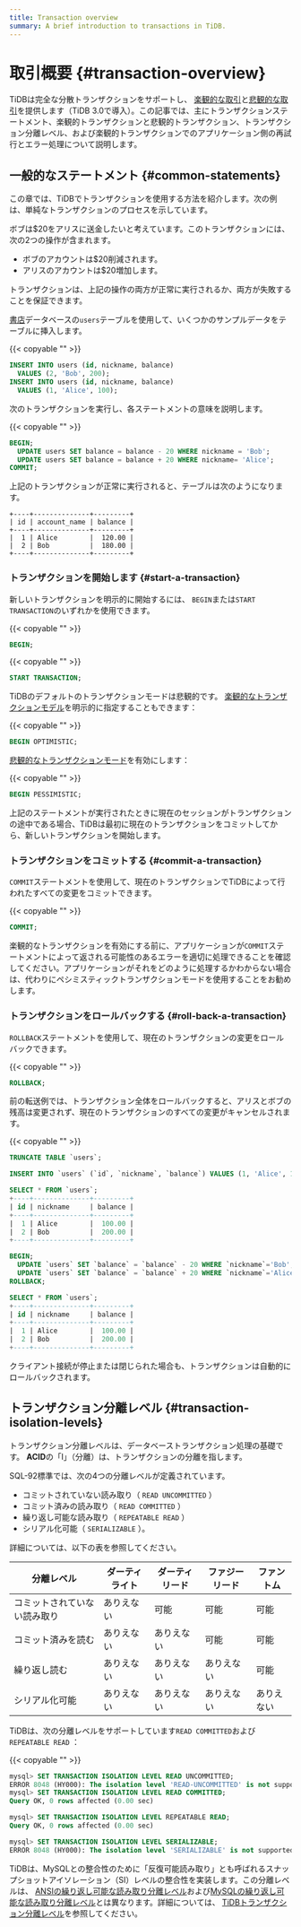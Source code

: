 ```yaml
---
title: Transaction overview
summary: A brief introduction to transactions in TiDB.
---
```


# 取引概要 {#transaction-overview}

TiDBは完全な分散トランザクションをサポートし、 [楽観的な取引](/optimistic-transaction.md)と[悲観的な取引](/pessimistic-transaction.md)を提供します（TiDB 3.0で導入）。この記事では、主にトランザクションステートメント、楽観的トランザクションと悲観的トランザクション、トランザクション分離レベル、および楽観的トランザクションでのアプリケーション側の再試行とエラー処理について説明します。

## 一般的なステートメント {#common-statements}

この章では、TiDBでトランザクションを使用する方法を紹介します。次の例は、単純なトランザクションのプロセスを示しています。

ボブは$20をアリスに送金したいと考えています。このトランザクションには、次の2つの操作が含まれます。

-   ボブのアカウントは$20削減されます。
-   アリスのアカウントは$20増加します。

トランザクションは、上記の操作の両方が正常に実行されるか、両方が失敗することを保証できます。

[書店](/develop/dev-guide-bookshop-schema-design.md)データベースの`users`テーブルを使用して、いくつかのサンプルデータをテーブルに挿入します。

{{< copyable "" >}}

```sql
INSERT INTO users (id, nickname, balance)
  VALUES (2, 'Bob', 200);
INSERT INTO users (id, nickname, balance)
  VALUES (1, 'Alice', 100);
```

次のトランザクションを実行し、各ステートメントの意味を説明します。

{{< copyable "" >}}

```sql
BEGIN;
  UPDATE users SET balance = balance - 20 WHERE nickname = 'Bob';
  UPDATE users SET balance = balance + 20 WHERE nickname= 'Alice';
COMMIT;
```

上記のトランザクションが正常に実行されると、テーブルは次のようになります。

```
+----+--------------+---------+
| id | account_name | balance |
+----+--------------+---------+
|  1 | Alice        |  120.00 |
|  2 | Bob          |  180.00 |
+----+--------------+---------+

```

### トランザクションを開始します {#start-a-transaction}

新しいトランザクションを明示的に開始するには、 `BEGIN`または`START TRANSACTION`のいずれかを使用できます。

{{< copyable "" >}}

```sql
BEGIN;
```

{{< copyable "" >}}

```sql
START TRANSACTION;
```

TiDBのデフォルトのトランザクションモードは悲観的です。 [楽観的なトランザクションモデル](/develop/dev-guide-optimistic-and-pessimistic-transaction.md)を明示的に指定することもできます：

{{< copyable "" >}}

```sql
BEGIN OPTIMISTIC;
```

[悲観的なトランザクションモード](/develop/dev-guide-optimistic-and-pessimistic-transaction.md)を有効にします：

{{< copyable "" >}}

```sql
BEGIN PESSIMISTIC;
```

上記のステートメントが実行されたときに現在のセッションがトランザクションの途中である場合、TiDBは最初に現在のトランザクションをコミットしてから、新しいトランザクションを開始します。

### トランザクションをコミットする {#commit-a-transaction}

`COMMIT`ステートメントを使用して、現在のトランザクションでTiDBによって行われたすべての変更をコミットできます。

{{< copyable "" >}}

```sql
COMMIT;
```

楽観的なトランザクションを有効にする前に、アプリケーションが`COMMIT`ステートメントによって返される可能性のあるエラーを適切に処理できることを確認してください。アプリケーションがそれをどのように処理するかわからない場合は、代わりにペシミスティックトランザクションモードを使用することをお勧めします。

### トランザクションをロールバックする {#roll-back-a-transaction}

`ROLLBACK`ステートメントを使用して、現在のトランザクションの変更をロールバックできます。

{{< copyable "" >}}

```sql
ROLLBACK;
```

前の転送例では、トランザクション全体をロールバックすると、アリスとボブの残高は変更されず、現在のトランザクションのすべての変更がキャンセルされます。

{{< copyable "" >}}

```sql
TRUNCATE TABLE `users`;

INSERT INTO `users` (`id`, `nickname`, `balance`) VALUES (1, 'Alice', 100), (2, 'Bob', 200);

SELECT * FROM `users`;
+----+--------------+---------+
| id | nickname     | balance |
+----+--------------+---------+
|  1 | Alice        |  100.00 |
|  2 | Bob          |  200.00 |
+----+--------------+---------+

BEGIN;
  UPDATE `users` SET `balance` = `balance` - 20 WHERE `nickname`='Bob';
  UPDATE `users` SET `balance` = `balance` + 20 WHERE `nickname`='Alice';
ROLLBACK;

SELECT * FROM `users`;
+----+--------------+---------+
| id | nickname     | balance |
+----+--------------+---------+
|  1 | Alice        |  100.00 |
|  2 | Bob          |  200.00 |
+----+--------------+---------+
```

クライアント接続が停止または閉じられた場合も、トランザクションは自動的にロールバックされます。

## トランザクション分離レベル {#transaction-isolation-levels}

トランザクション分離レベルは、データベーストランザクション処理の基礎です。 <strong>ACID</strong>の「I」（分離）は、トランザクションの分離を指します。

SQL-92標準では、次の4つの分離レベルが定義されています。

-   コミットされていない読み取り（ `READ UNCOMMITTED` ）
-   コミット済みの読み取り（ `READ COMMITTED` ）
-   繰り返し可能な読み取り（ `REPEATABLE READ` ）
-   シリアル化可能（ `SERIALIZABLE` ）。

詳細については、以下の表を参照してください。

| 分離レベル          | ダーティライト | ダーティリード | ファジーリード | ファントム |
| -------------- | ------- | ------- | ------- | ----- |
| コミットされていない読み取り | ありえない   | 可能      | 可能      | 可能    |
| コミット済みを読む      | ありえない   | ありえない   | 可能      | 可能    |
| 繰り返し読む         | ありえない   | ありえない   | ありえない   | 可能    |
| シリアル化可能        | ありえない   | ありえない   | ありえない   | ありえない |

TiDBは、次の分離レベルをサポートしています`READ COMMITTED`および`REPEATABLE READ` ：

{{< copyable "" >}}

```sql
mysql> SET TRANSACTION ISOLATION LEVEL READ UNCOMMITTED;
ERROR 8048 (HY000): The isolation level 'READ-UNCOMMITTED' is not supported. Set tidb_skip_isolation_level_check=1 to skip this error
mysql> SET TRANSACTION ISOLATION LEVEL READ COMMITTED;
Query OK, 0 rows affected (0.00 sec)

mysql> SET TRANSACTION ISOLATION LEVEL REPEATABLE READ;
Query OK, 0 rows affected (0.00 sec)

mysql> SET TRANSACTION ISOLATION LEVEL SERIALIZABLE;
ERROR 8048 (HY000): The isolation level 'SERIALIZABLE' is not supported. Set tidb_skip_isolation_level_check=1 to skip this error
```

TiDBは、MySQLとの整合性のために「反復可能読み取り」とも呼ばれるスナップショットアイソレーション（SI）レベルの整合性を実装します。この分離レベルは、 [ANSIの繰り返し可能な読み取り分離レベル](/transaction-isolation-levels.md#difference-between-tidb-and-ansi-repeatable-read)および[MySQLの繰り返し可能な読み取り分離レベル](/transaction-isolation-levels.md#difference-between-tidb-and-mysql-repeatable-read)とは異なります。詳細については、 [TiDBトランザクション分離レベル](/transaction-isolation-levels.md)を参照してください。
